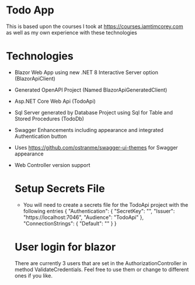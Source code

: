 # Todo App
This is based upon the courses I took at https://courses.iamtimcorey.com as well as my own experience with these technologies

# Technologies
* Blazor Web App using new .NET 8 Interactive Server option (BlazorApiClient)
* Generated OpenAPI Project (Named BlazorApiGeneratedClient)
* Asp.NET Core Web Api (TodoApi)
* Sql Server generated by Database Project using Sql for Table and Stored Procedures (TodoDb)
* Swagger Enhancements including appearance and integrated Authentication button
* Uses https://github.com/ostranme/swagger-ui-themes for Swagger appearance
* Web Controller version support

  # Setup Secrets File
  * You will need to create a secrets file for the TodoApi project with the following entries
    {
      "Authentication": {
        "SecretKey": "<KEYHERE>",
        "Issuer": "https://localhost:7046",
        "Audience": "TodoApi"
      },
      "ConnectionStrings": {
        "Default": "<CONNECTION STRING HERE>"
      }
    }
  # User login for blazor
  There are currently 3 users that are set in the AuthorizationController in method ValidateCredentials. Feel free to use them or change to different ones if you like.
